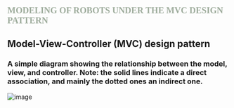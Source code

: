 <h1 style="font-family: 'Lucida Sans'; font-size: 20; font-weight: bold; color: #9eac9c;">
    MODELING OF ROBOTS UNDER THE MVC DESIGN PATTERN 
</h1>

<div class="text-center">
    <h2 class="section-heading text-uppercase">Model-View-Controller (MVC) design pattern</h2>
    <h3 class="section-subheading text-warning">A simple diagram showing the relationship between the model, view, and controller. Note: the solid lines indicate a direct association, and mainly the dotted ones an indirect one.</h3>
</div>

![image](https://user-images.githubusercontent.com/91994346/222925039-a3cef93f-3ddc-4411-b163-073876619246.png)
